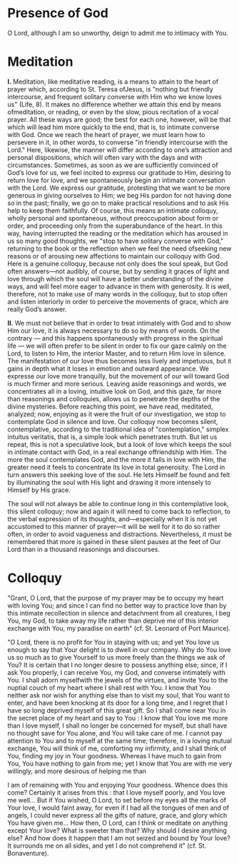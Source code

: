 # Presence of God

O Lord, although I am so unworthy, deign to admit me to intimacy with You.

# Meditation

**I.** Meditation, like meditative reading, is a means to attain to the heart of prayer which, according to St. Teresa ofJesus, is "nothing but friendly intercourse, and frequent solitary converse with Him who we know loves us" (Life, 8). It makes no difference whether we attain this end by means ofmeditation, or reading, or even by the slow, pious recitation of a vocal prayer. All these ways are good; the best for each one, however, will be that which will lead him more quickly to the end, that is, to intimate converse with God. Once we reach the heart of prayer, we must learn how to persevere in it, in other words, to converse "in friendly intercourse with the Lord." Here, likewise, the manner will differ according to one’s attraction and personal dispositions, which will often vary with the days and with circumstances. Sometimes, as soon as we are sufficiently convinced of God’s love for us, we feel incited to express our gratitude to Him, desiring to return love for love, and we spontaneously begin an intimate conversation with the Lord. We express our gratitude, protesting that we want to be more generous in giving ourselves to Him; we beg His pardon for not having done so in the past; finally, we go on to make practical resolutions and to ask His help to keep them faithfully. Of course, this means an intimate colloquy, wholly personal and spontaneous, without preoccupation about form or order, and proceeding only from the superabundance of the heart. In this way, having interrupted the reading or the meditation which has aroused in us so many good thoughts, we "stop to have solitary converse with God," returning to the book or the reflection when we feel the need ofseeking new reasons or of arousing new affections to maintain our colloquy with God. Here is a genuine colloquy, because not only does the soul speak, but God often answers—not audibly, of course, but by sending it graces of light and love through which the soul will have a better understanding of the divine ways, and will feel more eager to advance in them with generosity. It is well, therefore, not to make use of many words in the colloquy, but to stop often and listen interiorly in order to perceive the movements of grace, which are really God’s answer.

**II.** We must not believe that in order to treat intimately with God and to show Him our love, it is always necessary to do so by means of words. On the contrary — and this happens spontaneously with progress in the spiritual life — we will often prefer to be silent in order to fix our gaze calmly on the Lord, to listen to Him, the interior Master, and to return Him love in silence. The manifestation of our love thus becomes less lively and impetuous, but it gains in depth what it loses in emotion and outward appearance. We expresse our love more tranquilly, but the movement of our will toward God is much firmer and more serious. Leaving aside reasonings and words, we concentrates all in a loving, intuitive look on God, and this gaze, far more than reasonings and colloquies, allows us to penetrate the depths of the divine mysteries. Before reaching this point, we have read, meditated, analyzed; now, enjoying as it were the fruit of our investigation, we stop to contemplate God in silence and love. Our colloquy now becomes silent, contemplative, according to the traditional idea of "contemplation," simplex intuitus veritatis, that is, a simple look which penetrates truth. But let us repeat, this is not a speculative look, but a look of love which keeps the soul in intimate contact with God, in a real exchange offriendship with Him. The more the soul contemplates God, and the more it falls in love with Him, the greater need it feels to concentrate its love in total generosity. The Lord in turn answers this seeking love of the soul. He lets Himself be found and felt by illuminating the soul with His light and drawing it more intensely to Himself by His grace.

The soul will not always be able to continue long in this contemplative look, this silent colloquy; now and again it will need to come back to reflection, to the verbal expression of its thoughts, and—especially when it is not yet accustomed to this manner of prayer—it will be well for it to do so rather often, in order to avoid vagueness and distractions. Nevertheless, it must be remembered that more is gained in these silent pauses at the feet of Our Lord than in a thousand reasonings and discourses.

# Colloquy

"Grant, O Lord, that the purpose of my prayer may be to occupy my heart with loving You; and since I can find no better way to practice love than by this intimate recollection in silence and detachment from all creatures, I beg You, my God, to take away my life rather than deprive me of this interior exchange with You, my paradise on earth" (cf. St. Leonard of Port Maurice).

"O Lord, there is no profit for You in staying with us; and yet You love us enough to say that Your delight is to dwell in our company. Why do You love us so much as to give Yourself to us more freely than the things we ask of You? It is certain that I no longer desire to possess anything else; since, if I ask You properly, I can receive You, my God, and converse intimately with You. I shall adorn myselfwith the jewels of the virtues, and invite You to the nuptial couch of my heart where I shall rest with You. I know that You neither ask nor wish for anything else than to visit my soul, that You want to enter, and have been knocking at its door for a long time, and I regret that I have so long deprived myself of this great gift. So I shall come near You in the secret place of my heart and say to You : I know that You love me more than I love myself, I shall no longer be concerned for myself, but shall have no thought save for You alone, and You will take care of me. I cannot pay attention to You and to myself at the same time; therefore, in a loving mutual exchange, You will think of me, comforting my infirmity, and I shall think of You, finding my joy in Your goodness. Whereas I have much to gain from You, You have nothing to gain from me; yet I know that You are with me very willingly, and more desirous of helping me than

I am of remaining with You and enjoying Your goodness. Whence does this come? Certainly it arises from this : that I love myself poorly, and You love me well... But if You wished, O Lord, to set before my eyes all the marks of Your love, I would faint away, for even if I had all the tongues of men and of angels, I could never express all the gifts of nature, grace, and glory which You have given me... How then, O Lord, can I think or meditate on anything except Your love? What is sweeter than that? Why should I desire anything else? And how does it happen that I am not seized and bound by Your love? It surrounds me on all sides, and yet I do not comprehend it" (cf. St. Bonaventure).